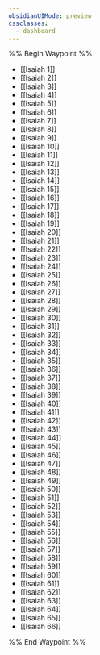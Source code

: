 ```yaml
---
obsidianUIMode: preview
cssclasses:
  - dashboard
---
```

%% Begin Waypoint %%
- [[Isaiah 1]]
- [[Isaiah 2]]
- [[Isaiah 3]]
- [[Isaiah 4]]
- [[Isaiah 5]]
- [[Isaiah 6]]
- [[Isaiah 7]]
- [[Isaiah 8]]
- [[Isaiah 9]]
- [[Isaiah 10]]
- [[Isaiah 11]]
- [[Isaiah 12]]
- [[Isaiah 13]]
- [[Isaiah 14]]
- [[Isaiah 15]]
- [[Isaiah 16]]
- [[Isaiah 17]]
- [[Isaiah 18]]
- [[Isaiah 19]]
- [[Isaiah 20]]
- [[Isaiah 21]]
- [[Isaiah 22]]
- [[Isaiah 23]]
- [[Isaiah 24]]
- [[Isaiah 25]]
- [[Isaiah 26]]
- [[Isaiah 27]]
- [[Isaiah 28]]
- [[Isaiah 29]]
- [[Isaiah 30]]
- [[Isaiah 31]]
- [[Isaiah 32]]
- [[Isaiah 33]]
- [[Isaiah 34]]
- [[Isaiah 35]]
- [[Isaiah 36]]
- [[Isaiah 37]]
- [[Isaiah 38]]
- [[Isaiah 39]]
- [[Isaiah 40]]
- [[Isaiah 41]]
- [[Isaiah 42]]
- [[Isaiah 43]]
- [[Isaiah 44]]
- [[Isaiah 45]]
- [[Isaiah 46]]
- [[Isaiah 47]]
- [[Isaiah 48]]
- [[Isaiah 49]]
- [[Isaiah 50]]
- [[Isaiah 51]]
- [[Isaiah 52]]
- [[Isaiah 53]]
- [[Isaiah 54]]
- [[Isaiah 55]]
- [[Isaiah 56]]
- [[Isaiah 57]]
- [[Isaiah 58]]
- [[Isaiah 59]]
- [[Isaiah 60]]
- [[Isaiah 61]]
- [[Isaiah 62]]
- [[Isaiah 63]]
- [[Isaiah 64]]
- [[Isaiah 65]]
- [[Isaiah 66]]

%% End Waypoint %%
